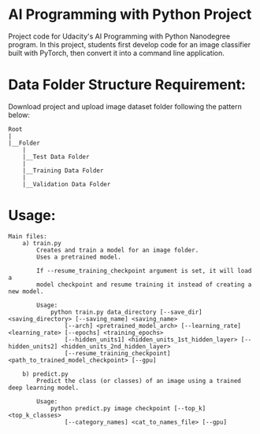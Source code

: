 # AI Programming with Python Project

Project code for Udacity's AI Programming with Python Nanodegree program. In this project, students first develop code for an image classifier built with PyTorch, then convert it into a command line application.

# Data Folder Structure Requirement:
Download project and upload image dataset folder following the pattern below:

    Root
    |
    |__Folder
        |
        |__Test Data Folder
        |
        |__Training Data Folder
        |
        |__Validation Data Folder
    

# Usage:
    Main files:
        a) train.py
            Creates and train a model for an image folder.
            Uses a pretrained model.
            
            If --resume_training_checkpoint argument is set, it will load a
            model checkpoint and resume training it instead of creating a new model.
            
            Usage:
                python train.py data_directory [--save_dir] <saving_directory> [--saving_name] <saving_name>
                    [--arch] <pretrained_model_arch> [--learning_rate] <learning_rate> [--epochs] <training_epochs>
                    [--hidden_units1] <hidden_units_1st_hidden_layer> [--hidden_units2] <hidden_units_2nd_hidden_layer>
                    [--resume_training_checkpoint] <path_to_trained_model_checkpoint> [--gpu]

        b) predict.py
            Predict the class (or classes) of an image using a trained deep learning model.
                    
            Usage:
                python predict.py image checkpoint [--top_k] <top_k_classes>
                    [--category_names] <cat_to_names_file> [--gpu]
